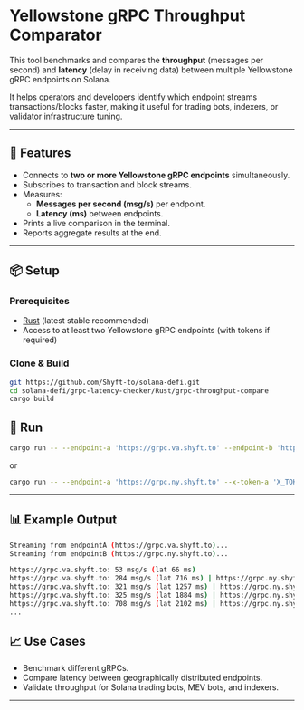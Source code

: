 # Yellowstone gRPC Throughput Comparator

This tool benchmarks and compares the **throughput** (messages per second) and **latency** (delay in receiving data) between multiple Yellowstone gRPC endpoints on Solana.  

It helps operators and developers identify which endpoint streams transactions/blocks faster, making it useful for trading bots, indexers, or validator infrastructure tuning.

---

## 🔧 Features
- Connects to **two or more Yellowstone gRPC endpoints** simultaneously.  
- Subscribes to transaction and block streams.  
- Measures:
  - **Messages per second (msg/s)** per endpoint.  
  - **Latency (ms)** between endpoints.  
- Prints a live comparison in the terminal.  
- Reports aggregate results at the end.  

---

## 📦 Setup

### Prerequisites
- [Rust](https://www.rust-lang.org/tools/install) (latest stable recommended)
- Access to at least two Yellowstone gRPC endpoints (with tokens if required)

### Clone & Build
```bash
git https://github.com/Shyft-to/solana-defi.git
cd solana-defi/grpc-latency-checker/Rust/grpc-throughput-compare
cargo build
```

## 🚀 Run
```bash
cargo run -- --endpoint-a 'https://grpc.va.shyft.to' --endpoint-b 'https://grpc.ny.shyft.to' --x-token-a 'X_TOKEN_B' --x-token-b 'X_TOKEN_A' --timeout-dur 60
```

or

```bash
cargo run -- --endpoint-a 'https://grpc.ny.shyft.to' --x-token-a 'X_TOKEN_A' --timeout-dur 10
```
---

## 📊 Example Output

```bash
Streaming from endpointA (https://grpc.va.shyft.to)...
Streaming from endpointB (https://grpc.ny.shyft.to)...

https://grpc.va.shyft.to: 53 msg/s (lat 66 ms)
https://grpc.va.shyft.to: 284 msg/s (lat 716 ms) | https://grpc.ny.shyft.to: 13 msg/s (lat 204 ms)
https://grpc.va.shyft.to: 321 msg/s (lat 1257 ms) | https://grpc.ny.shyft.to: 21 msg/s (lat 1377 ms)
https://grpc.va.shyft.to: 325 msg/s (lat 1884 ms) | https://grpc.ny.shyft.to: 39 msg/s (lat 2515 ms)
https://grpc.va.shyft.to: 708 msg/s (lat 2102 ms) | https://grpc.ny.shyft.to: 28 msg/s (lat 3526 ms)
...
```

## 📈 Use Cases

- Benchmark different gRPCs.
- Compare latency between geographically distributed endpoints.
- Validate throughput for Solana trading bots, MEV bots, and indexers.

---